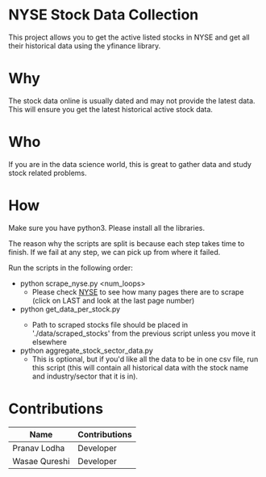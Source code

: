 # NYSE Stock Data Collection

This project allows you to get the active listed stocks in NYSE and get all their historical data using the yfinance library.

# Why
The stock data online is usually dated and may not provide the latest data. This will ensure you get the latest historical active stock data.

# Who
If you are in the data science world, this is great to gather data and study stock related problems. 

# How

Make sure you have python3. Please install all the libraries.

The reason why the scripts are split is because each step takes time to finish. If we fail at any step, we can pick up from where it failed. 

Run the scripts in the following order:
- python scrape_nyse.py <num_loops> 
    - Please check [NYSE] to see how many pages there are to scrape (click on LAST and look at the last page number)
- python get_data_per_stock.py <path to scraped stocks file>
    - Path to scraped stocks file should be placed in './data/scraped_stocks' from the previous script unless you move it elsewhere
- python aggregate_stock_sector_data.py
    - This is optional, but if you'd like all the data to be in one csv file, run this script (this will contain all historical data with the stock name and industry/sector that it is in). 

# Contributions

| Name  | Contributions |
| ------------- | ------------- |
| Pranav Lodha  | Developer |
| Wasae Qureshi  | Developer |

[NYSE]: <https://www.nyse.com/listings_directory/stock>
